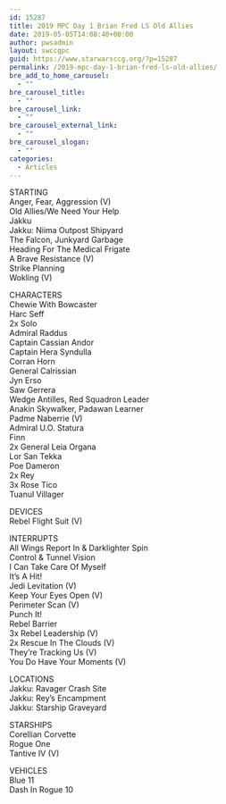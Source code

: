 ```yaml
---
id: 15287
title: 2019 MPC Day 1 Brian Fred LS Old Allies
date: 2019-05-05T14:08:40+00:00
author: pwsadmin
layout: swccgpc
guid: https://www.starwarsccg.org/?p=15287
permalink: /2019-mpc-day-1-brian-fred-ls-old-allies/
bre_add_to_home_carousel:
  - ""
bre_carousel_title:
  - ""
bre_carousel_link:
  - ""
bre_carousel_external_link:
  - ""
bre_carousel_slogan:
  - ""
categories:
  - Articles
---
```

  


STARTING  
Anger, Fear, Aggression (V)  
Old Allies/We Need Your Help  
Jakku  
Jakku: Niima Outpost Shipyard  
The Falcon, Junkyard Garbage  
Heading For The Medical Frigate  
A Brave Resistance (V)  
Strike Planning  
Wokling (V)

CHARACTERS  
Chewie With Bowcaster  
Harc Seff  
2x Solo  
Admiral Raddus  
Captain Cassian Andor  
Captain Hera Syndulla  
Corran Horn  
General Calrissian  
Jyn Erso  
Saw Gerrera  
Wedge Antilles, Red Squadron Leader  
Anakin Skywalker, Padawan Learner  
Padme Naberrie (V)  
Admiral U.O. Statura  
Finn  
2x General Leia Organa  
Lor San Tekka  
Poe Dameron  
2x Rey  
3x Rose Tico  
Tuanul Villager

DEVICES  
Rebel Flight Suit (V)

INTERRUPTS  
All Wings Report In & Darklighter Spin  
Control & Tunnel Vision  
I Can Take Care Of Myself  
It&#8217;s A Hit!  
Jedi Levitation (V)  
Keep Your Eyes Open (V)  
Perimeter Scan (V)  
Punch It!  
Rebel Barrier  
3x Rebel Leadership (V)  
2x Rescue In The Clouds (V)  
They&#8217;re Tracking Us (V)  
You Do Have Your Moments (V)

LOCATIONS  
Jakku: Ravager Crash Site  
Jakku: Rey&#8217;s Encampment  
Jakku: Starship Graveyard

STARSHIPS  
Corellian Corvette  
Rogue One  
Tantive IV (V)

VEHICLES  
Blue 11  
Dash In Rogue 10